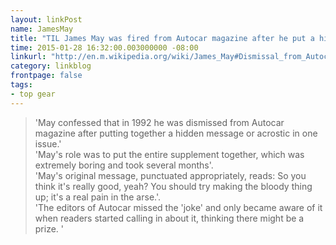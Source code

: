 ```yaml
---
layout: linkPost
name: JamesMay
title: "TIL James May was fired from Autocar magazine after he put a hidden message using the initial letter in each page"
time: 2015-01-28 16:32:00.003000000 -08:00
linkurl: "http://en.m.wikipedia.org/wiki/James_May#Dismissal_from_Autocar"
category: linkblog
frontpage: false
tags:
- top gear
---
```


<blockquote>
    'May confessed that in 1992 he was dismissed from Autocar magazine after putting together a hidden message or acrostic in one issue.'<br />
    'May's role was to put the entire supplement together, which was extremely boring and took several months'.<br />
    'May's original message, punctuated appropriately, reads: So you think it's really good, yeah? You should try making the bloody thing up; it's a real pain in the arse.'.<br />
    'The editors of Autocar missed the 'joke' and only became aware of it when readers started calling in about it, thinking there might be a prize. '
</blockquote>
